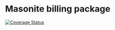 # Masonite billing package

[![Coverage Status](https://coveralls.io/repos/github/MasoniteFramework/billing/badge.svg?branch=master)](https://coveralls.io/github/MasoniteFramework/billing?branch=master)
